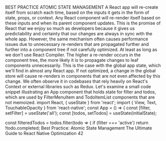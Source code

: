 BEST PRACTICE
ATOMIC STATE MANAGEMENT
A React app will re-create itself from scratch each time, based on the inputs it gets in the form 
of state, props, or context. Any React component will re-render itself based on these inputs 
and when its parent component updates. This is the promise of React that we enjoy so much 
as developers because it gives us predictability and certainty that our changes are always in sync 
with the whole app. 
However, the same mechanism often causes performance issues due to unnecessary re-renders 
that are propagated further and further into a component tree if not carefully optimized. At 
least as long as we don't use React Compiler.
The higher a re-render occurs in the component tree, the more likely it is to propagate changes 
to leaf components unnecessarily. This is the case with the global app state, which we'll find 
in almost any React app. If not optimized, a change in the global store will cause re-renders in 
components that are not even affected by this change. 
We often observe it in codebases that rely heavily on React's Context or external libraries such 
as Redux. 
Let's examine a small code snippet illustrating an 
App component that holds state for filter 
and todos, which are used by FilterMenuItem and TodoItemList components that are not 
memoized.
import React, { useState } from 'react';
import { View, Text, TouchableOpacity } from 'react-native';
const App = () => {
  const [filter, setFilter] = useState('all');
  const [todos, setTodos] = useState(initialState);
  
  const filteredTodos = todos.filter(todo => {
    if (filter === 'active') return !todo.completed;
Best Practice: Atomic State Management
The Ultimate Guide to React Native Optimization
42